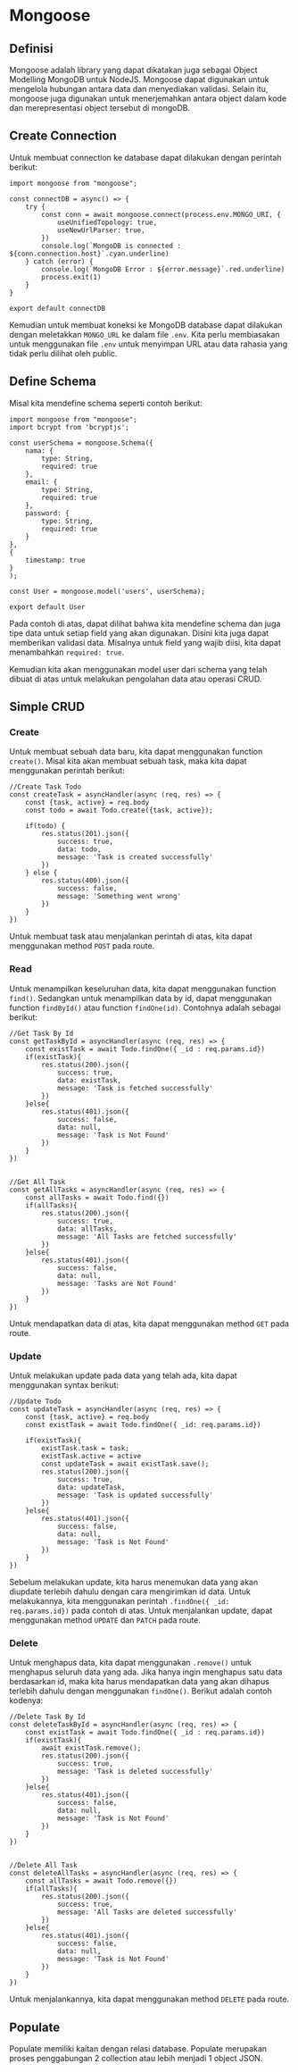 # Mongoose

## Definisi
Mongoose adalah library yang dapat dikatakan juga sebagai Object Modelling MongoDB untuk NodeJS. Mongoose dapat digunakan untuk mengelola hubungan antara data dan menyediakan validasi. Selain itu, mongoose juga digunakan untuk menerjemahkan antara object dalam kode dan merepresentasi object tersebut di mongoDB.

## Create Connection
Untuk membuat connection ke database dapat dilakukan dengan perintah berikut:

```
import mongoose from "mongoose";

const connectDB = async() => {
    try {
        const conn = await mongoose.connect(process.env.MONGO_URI, {
            useUnifiedTopology: true,
            useNewUrlParser: true,
        })
        console.log(`MongoDB is connected : ${conn.connection.host}`.cyan.underline)
    } catch (error) {
        console.log(`MongoDB Error : ${error.message}`.red.underline)
        process.exit(1)
    }
}

export default connectDB
```

Kemudian untuk membuat koneksi ke MongoDB database dapat dilakukan dengan meletakkan `MONGO_URL` ke dalam file `.env`. Kita perlu membiasakan untuk menggunakan file `.env` untuk menyimpan URL atau data rahasia yang tidak perlu dilihat oleh public.

## Define Schema
Misal kita mendefine schema seperti contoh berikut:

```
import mongoose from "mongoose";
import bcrypt from 'bcryptjs';

const userSchema = mongoose.Schema({
    nama: {
        type: String,
        required: true
    },
    email: {
        type: String, 
        required: true
    },
    password: {
        type: String,
        required: true
    }
},
{
    timestamp: true
}
);

const User = mongoose.model('users', userSchema);

export default User
```

Pada contoh di atas, dapat dilihat bahwa kita mendefine schema dan juga tipe data untuk setiap field yang akan digunakan. Disini kita juga dapat memberikan validasi data. Misalnya untuk field yang wajib diisi, kita dapat menambahkan `required: true`.

Kemudian kita akan menggunakan model user dari schema yang telah dibuat di atas untuk melakukan pengolahan data atau operasi CRUD.

## Simple CRUD

### Create
Untuk membuat sebuah data baru, kita dapat menggunakan function `create()`. Misal kita akan membuat sebuah task, maka kita dapat menggunakan perintah berikut:

```
//Create Task Todo
const createTask = asyncHandler(async (req, res) => {
    const {task, active} = req.body
    const todo = await Todo.create({task, active});

    if(todo) {
        res.status(201).json({
            success: true,
            data: todo,
            message: 'Task is created successfully'
        })
    } else {
        res.status(400).json({
            success: false,
            message: 'Something went wrong'
        })
    }
})
```

Untuk membuat task atau menjalankan perintah di atas, kita dapat menggunakan method `POST` pada route. 

### Read
Untuk menampilkan keseluruhan data, kita dapat menggunakan function `find()`. Sedangkan untuk menampilkan data by id, dapat menggunakan function `findById()` atau function `findOne(id)`. Contohnya adalah sebagai berikut:

```
//Get Task By Id
const getTaskById = asyncHandler(async (req, res) => {
    const existTask = await Todo.findOne({ _id : req.params.id})
    if(existTask){
        res.status(200).json({
            success: true,
            data: existTask,
            message: 'Task is fetched successfully'
        })
    }else{
        res.status(401).json({
            success: false,
            data: null,
            message: 'Task is Not Found'
        })
    }
})


//Get All Task
const getAllTasks = asyncHandler(async (req, res) => {
    const allTasks = await Todo.find({})
    if(allTasks){
        res.status(200).json({
            success: true,
            data: allTasks,
            message: 'All Tasks are fetched successfully'
        })
    }else{
        res.status(401).json({
            success: false,
            data: null,
            message: 'Tasks are Not Found'
        })
    }
})
```

Untuk mendapatkan data di atas, kita dapat menggunakan method `GET` pada route.

### Update
Untuk melakukan update pada data yang telah ada, kita dapat menggunakan syntax berikut:

```
//Update Todo
const updateTask = asyncHandler(async (req, res) => {
    const {task, active} = req.body
    const existTask = await Todo.findOne({ _id: req.params.id})

    if(existTask){
        existTask.task = task;
        existTask.active = active
        const updateTask = await existTask.save();
        res.status(200).json({
            success: true,
            data: updateTask,
            message: 'Task is updated successfully'
        })
    }else{
        res.status(401).json({
            success: false,
            data: null,
            message: 'Task is Not Found'
        })
    }
})
```

Sebelum melakukan update, kita harus menemukan data yang akan diupdate terlebih dahulu dengan cara mengirimkan id data. Untuk melakukannya, kita menggunakan perintah `.findOne({ _id: req.params.id})` pada contoh di atas. Untuk menjalankan update, dapat menggunakan method `UPDATE` dan `PATCH` pada route.

### Delete
Untuk menghapus data, kita dapat menggunakan `.remove()` untuk menghapus seluruh data yang ada. Jika hanya ingin menghapus satu data berdasarkan id, maka kita harus mendapatkan data yang akan dihapus terlebih dahulu dengan menggunakan `findOne()`. Berikut adalah contoh kodenya:

```
//Delete Task By Id
const deleteTaskById = asyncHandler(async (req, res) => {
    const existTask = await Todo.findOne({ _id : req.params.id})
    if(existTask){
        await existTask.remove();
        res.status(200).json({
            success: true,
            message: 'Task is deleted successfully'
        })
    }else{
        res.status(401).json({
            success: false,
            data: null,
            message: 'Task is Not Found'
        })
    }
})


//Delete All Task
const deleteAllTasks = asyncHandler(async (req, res) => {
    const allTasks = await Todo.remove({})
    if(allTasks){
        res.status(200).json({
            success: true,
            message: 'All Tasks are deleted successfully'
        })
    }else{
        res.status(401).json({
            success: false,
            data: null,
            message: 'Task is Not Found'
        })
    }
})
```

Untuk menjalankannya, kita dapat menggunakan method `DELETE` pada route.

## Populate
Populate memiliki kaitan dengan relasi database. Populate merupakan proses penggabungan 2 collection atau lebih menjadi 1 object JSON. 
